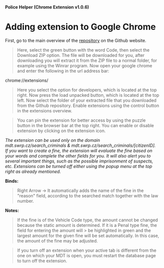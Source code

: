 **Police Helper (Chrome Extension v1.0.6)**
# Adding extension to Google Chrome

First, go to the main overview of the [repository](https://github.com/liberatos278/Police-Helper-Chrome-Extension) on the Github website.

> Here, select the green button with the word Code, then select the Download ZIP option.
> The file will be downloaded for you, after downloading you will extract it from the ZIP file to a normal folder, for example using the Winrar program.
> Now open your google chrome and enter the following in the url address bar:

chrome://extensions/

> Here you select the option for developers, which is located at the top right.
> Now press the load unpacked button, which is located at the top left.
> Now select the folder of your extracted file that you downloaded from the Github repository.
> Enable extensions using the control button in the extensions overview.

> You can pin the extension for better access by using the puzzle button in the browser bar at the top right.
> You can enable or disable extension by clicking on the extension icon.

*The extension can be used only on the domain mdt.swrp.cz/search_criminals & mdt.swrp.cz/search_criminals/[citizenID]. If you want to create a fine, 
the extension will evaluate the fine based on your words and complete the other fields for you. It will also alert you to several important things, 
such as the possible imprisonment of suspects, etc. Extensions can be turned off either using the popup menu at the top right as already mentioned.*


**Binds:**

> Right Arrow -> It automatically adds the name of the fine in the "reason" field, according to the searched match together with the law number.

**Notes:**

> If the fine is of the Vehicle Code type, the amount cannot be changed because the static amount is determined. If it is a Penal type fine, the field for entering the amount will > be highlighted in green and the largest amount for the given fine will be set automatically. In this case, the amount of the fine may be adjusted.

> If you turn off an extension when your active tab is different from the one on which your MDT is open, you must restart the database page to turn off the extension.
